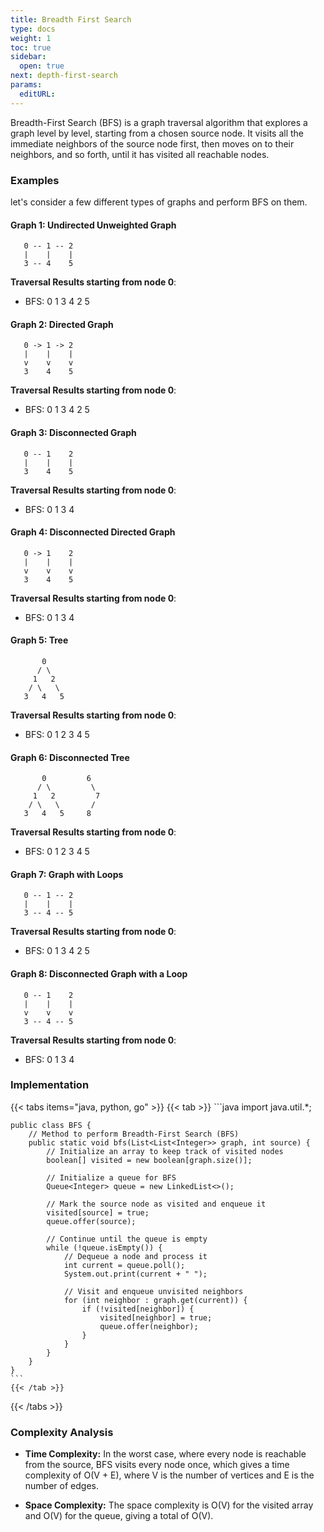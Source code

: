 ```yaml
---
title: Breadth First Search
type: docs
weight: 1
toc: true
sidebar:
  open: true
next: depth-first-search
params:
  editURL: 
---
```


Breadth-First Search (BFS) is a graph traversal algorithm that explores a graph level by level, starting from a chosen source node. It visits all the immediate neighbors of the source node first, then moves on to their neighbors, and so forth, until it has visited all reachable nodes.

### Examples

let's consider a few different types of graphs and perform BFS on them.

#### Graph 1: Undirected Unweighted Graph

```
   0 -- 1 -- 2
   |    |    |
   3 -- 4    5
```

**Traversal Results starting from node 0**:
- BFS: 0 1 3 4 2 5

#### Graph 2: Directed Graph

```
   0 -> 1 -> 2
   |    |    |
   v    v    v
   3    4    5
```

**Traversal Results starting from node 0**:
- BFS: 0 1 3 4 2 5

#### Graph 3: Disconnected Graph

```
   0 -- 1    2
   |    |    |
   3    4    5
```

**Traversal Results starting from node 0**:
- BFS: 0 1 3 4

#### Graph 4: Disconnected Directed Graph

```
   0 -> 1    2
   |    |    |
   v    v    v
   3    4    5
```

**Traversal Results starting from node 0**:
- BFS: 0 1 3 4

#### Graph 5: Tree

```
       0
      / \
     1   2
    / \   \
   3   4   5
```

**Traversal Results starting from node 0**:
- BFS: 0 1 2 3 4 5

#### Graph 6: Disconnected Tree

```
       0         6
      / \         \
     1   2         7
    / \   \       /
   3   4   5     8
```

**Traversal Results starting from node 0**:
- BFS: 0 1 2 3 4 5

#### Graph 7: Graph with Loops

```
   0 -- 1 -- 2
   |    |    |
   3 -- 4 -- 5
```

**Traversal Results starting from node 0**:
- BFS: 0 1 3 4 2 5

#### Graph 8: Disconnected Graph with a Loop

```
   0 -- 1    2
   |    |    |
   v    v    v
   3 -- 4 -- 5
```

**Traversal Results starting from node 0**:
- BFS: 0 1 3 4

### Implementation

{{< tabs items="java, python, go" >}}
    {{< tab >}}
    ```java
    import java.util.*;

    public class BFS {
        // Method to perform Breadth-First Search (BFS)
        public static void bfs(List<List<Integer>> graph, int source) {
            // Initialize an array to keep track of visited nodes
            boolean[] visited = new boolean[graph.size()];
            
            // Initialize a queue for BFS
            Queue<Integer> queue = new LinkedList<>();
            
            // Mark the source node as visited and enqueue it
            visited[source] = true;
            queue.offer(source);
            
            // Continue until the queue is empty
            while (!queue.isEmpty()) {
                // Dequeue a node and process it
                int current = queue.poll();
                System.out.print(current + " ");
                
                // Visit and enqueue unvisited neighbors
                for (int neighbor : graph.get(current)) {
                    if (!visited[neighbor]) {
                        visited[neighbor] = true;
                        queue.offer(neighbor);
                    }
                }
            }
        }
    }
    ```
    {{< /tab >}}
{{< /tabs >}}

### Complexity Analysis

- **Time Complexity:** In the worst case, where every node is reachable from the source, BFS visits every node once, which gives a time complexity of O(V + E), where V is the number of vertices and E is the number of edges.

- **Space Complexity:** The space complexity is O(V) for the visited array and O(V) for the queue, giving a total of O(V).